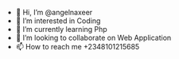 - 👋 Hi, I’m @angelnaxeer
- 👀 I’m interested in Coding
- 🌱 I’m currently learning Php
- 💞️ I’m looking to collaborate on Web Application
- 📫 How to reach me +2348101215685

<!---
angelnaxeer/angelnaxeer is a ✨ special ✨ repository because its `README.md` (this file) appears on your GitHub profile.
You can click the Preview link to take a look at your changes.
--->
